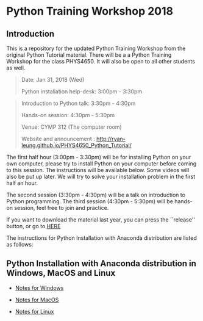 # Python Training Workshop 2018

## Introduction
This is a repository for the updated Python Training Workshop from the original Python Tutorial material.
There will be a a Python Training Workshop for the class PHYS4650. It will also be open to all other students as well.

> Date: Jan 31, 2018 (Wed)
>
> Python installation help-desk: 
> 3:00pm - 3:30pm

> Introduction to Python talk:
> 3:30pm - 4:30pm
> 
> Hands-on session:
> 4:30pm - 5:30pm
> 
> Venue: CYMP 312 (The computer room)
>
> Website and announcement : http://ryan-leung.github.io/PHYS4650_Python_Tutorial/

The first half hour (3:00pm - 3:30pm) will be for installing Python on your own computer, please try to install Python on your computer before coming to this session. The instructions will be available below. Some videos will also be put up later. We will try to solve your installation problem in the first half an hour. 

The second session (3:30pm - 4:30pm) will be a talk on introduction to Python programming. 
The third session (4:30pm - 5:30pm) will be hands-on session, feel free to join and practice.

If you want to download the material last year, you can press the ``release'' button, or go to
[HERE](https://github.com/ryan-leung/PHYS4650_Python_Tutorial/tree/Feb2017)

The instructions for Python Installation with Anaconda distribution are listed as follows:

## Python Installation with Anaconda distribution in Windows, MacOS and Linux

* [Notes for Windows](./installing-on-windows.md)

* [Notes for MacOS](./installing-on-macos.md)

* [Notes for Linux](./installing-on-linux.md)
